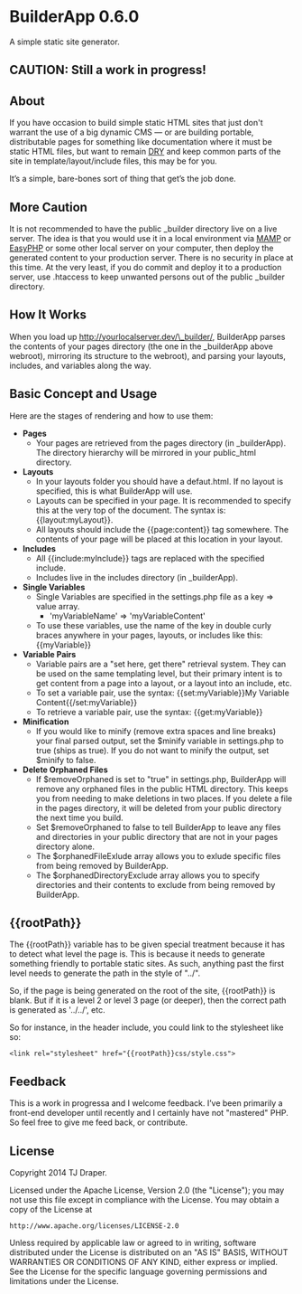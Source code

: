 # BuilderApp 0.6.0

A simple static site generator.

## CAUTION: Still a work in progress!

## About

If you have occasion to build simple static HTML sites that just don't warrant the use of a big dynamic CMS — or are building portable, distributable pages for something like documentation where it must be static HTML files, but want to remain [DRY] and keep common parts of the site in template/layout/include files, this may be for you.

It’s a simple, bare-bones sort of thing that get’s the job done.

[DRY]: http://en.wikipedia.org/wiki/Don't_repeat_yourself

## More Caution

It is not recommended to have the public \_builder directory live on a live server. The idea is that you would use it in a local environment via [MAMP] or [EasyPHP] or some other local server on your computer, then deploy the generated content to your production server. There is no security in place at this time. At the very least, if you do commit and deploy it to a production server, use .htaccess to keep unwanted persons out of the public \_builder directory.

[MAMP]: http://www.mamp.info/
[EasyPHP]: http://www.easyphp.org/

## How It Works

When you load up http://yourlocalserver.dev/\_builder/, BuilderApp parses the contents of your pages directory (the one in the \_builderApp above webroot), mirroring its structure to the webroot), and parsing your layouts, includes, and variables along the way.

## Basic Concept and Usage

Here are the stages of rendering and how to use them:

- **Pages**
	- Your pages are retrieved from the pages directory (in \_builderApp). The directory hierarchy will be mirrored in your public_html directory.
- **Layouts**
	- In your layouts folder you should have a defaut.html. If no layout is specified, this is what BuilderApp will use.
	- Layouts can be specified in your page. It is recommended to specify this at the very top of the document. The syntax is: {{layout:myLayout}}.
	- All layouts should include the {{page:content}} tag somewhere. The contents of your page will be placed at this location in your layout.
- **Includes**
	- All {{include:myInclude}} tags are replaced with the specified include.
	- Includes live in the includes directory (in \_builderApp).
- **Single Variables**
	- Single Variables are specified in the settings.php file as a key => value array.
		- 'myVariableName' => 'myVariableContent'
	- To use these variables, use the name of the key in double curly braces anywhere in your pages, layouts, or includes like this: {{myVariable}}
- **Variable Pairs**
	- Variable pairs are a "set here, get there" retrieval system. They can be used on the same templating level, but their primary intent is to get content from a page into a layout, or a layout into an include, etc.
	- To set a variable pair, use the syntax: {{set:myVariable}}My Variable Content{{/set:myVariable}}
	- To retrieve a variable pair, use the syntax: {{get:myVariable}}
- **Minification**
	- If you would like to minify (remove extra spaces and line breaks) your final parsed output, set the $minify variable in settings.php to true (ships as true). If you do not want to minify the output, set $minify to false.
- **Delete Orphaned Files**
	- If $removeOrphaned is set to "true" in settings.php, BuilderApp will remove any orphaned files in the public HTML directory. This keeps you from needing to make deletions in two places. If you delete a file in the pages directory, it will be deleted from your public directory the next time you build.
	- Set $removeOrphaned to false to tell BuilderApp to leave any files and directories in your public directory that are not in your pages directory alone.
	- The $orphanedFileExlude array allows you to exlude specific files from being removed by BuilderApp.
	- The $orphanedDirectoryExclude array allows you to specify directories and their contents to exclude from being removed by BuilderApp.

## {{rootPath}}

The {{rootPath}} variable has to be given special treatment because it has to detect what level the page is. This is because it needs to generate something friendly to portable static sites. As such, anything past the first level needs to generate the path in the style of "../".

So, if the page is being generated on the root of the site, {{rootPath}} is blank. But if it is a level 2 or level 3 page (or deeper), then the correct path is generated as '../../', etc.

So for instance, in the header include, you could link to the stylesheet like so:

	<link rel="stylesheet" href="{{rootPath}}css/style.css">

## Feedback

This is a work in progressa and I welcome feedback. I’ve been primarily a front-end developer until recently and I certainly have not "mastered" PHP. So feel free to give me feed back, or contribute.

## License

Copyright 2014 TJ Draper.

Licensed under the Apache License, Version 2.0 (the "License");
you may not use this file except in compliance with the License.
You may obtain a copy of the License at

	http://www.apache.org/licenses/LICENSE-2.0

Unless required by applicable law or agreed to in writing, software
distributed under the License is distributed on an "AS IS" BASIS,
WITHOUT WARRANTIES OR CONDITIONS OF ANY KIND, either express or implied.
See the License for the specific language governing permissions and
limitations under the License.